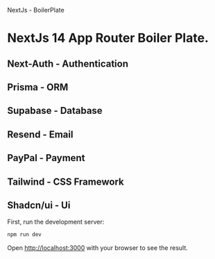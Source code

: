 NextJs - BoilerPlate

# NextJs 14 App Router Boiler Plate.

## Next-Auth - Authentication
## Prisma - ORM 
## Supabase - Database
## Resend - Email
## PayPal - Payment
## Tailwind - CSS Framework
## Shadcn/ui - Ui



First, run the development server:

```bash
npm run dev

```

Open [http://localhost:3000](http://localhost:3000) with your browser to see the result.